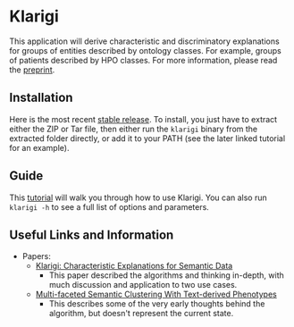 # Klarigi

This application will derive characteristic and discriminatory explanations for groups 
of entities described by ontology classes. For example, groups of
patients described by HPO classes. For more information, please read the [preprint](https://www.biorxiv.org/content/10.1101/2021.06.14.448423v4).

## Installation

Here is the most recent [stable release](https://github.com/reality/klarigi/releases/tag/0.1.2). To install, you just have to extract either the ZIP or Tar file, then either run the ```klarigi``` binary from the extracted folder directly, or add it to your PATH (see the later linked tutorial for an example).

## Guide

This [tutorial](https://colab.research.google.com/drive/1qQWqD6gOTieuUwsZSGZLW3-WbsZKyGs4?usp=sharing) will walk you through how to use Klarigi. You can also run ```klarigi -h``` to see a full list of options and parameters.

## Useful Links and Information

* Papers:
  * [Klarigi: Characteristic Explanations for Semantic Data](https://www.biorxiv.org/content/10.1101/2021.06.14.448423v4)
    * This paper described the algorithms and thinking in-depth, with much discussion and application to two use cases.
  * [Multi-faceted Semantic Clustering With Text-derived Phenotypes](https://www.medrxiv.org/content/10.1101/2021.05.26.21257830v1)
    * This describes some of the very early thoughts behind the algorithm, but doesn't represent the current state.
